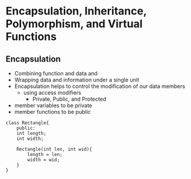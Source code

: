 # Encapsulation, Inheritance, Polymorphism, and Virtual Functions

## Encapsulation
- Combining function and data and 
- Wrapping data and information under a single unit
- Encapsulation helps to control the modification of our data members
    - using access modifiers
        - Private, Public, and Protected
- member variables to be private
- member functions to be public

```
class Rectangle{
    public:
    int length;
    int width;

    Rectangle(int len, int wid){
        length = len;
        width = wid;
    }
}
